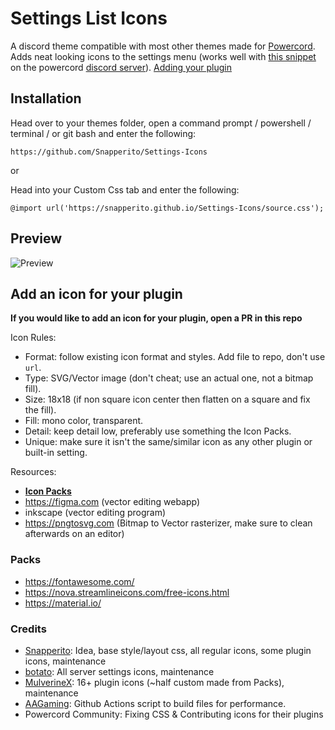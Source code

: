 # Settings List Icons
A discord theme compatible with most other themes made for [Powercord](https://powercord.dev). Adds neat looking icons to the settings menu (works well with [this snippet](https://discord.com/channels/538759280057122817/755005803303403570/762067626942791680) on the powercord [discord server](https://discord.gg/nFRHhDk)). [Adding your plugin](#add-an-icon-for-your-plugin)

## Installation
Head over to your themes folder, open a command prompt / powershell / terminal / or git bash and enter the following:
```
https://github.com/Snapperito/Settings-Icons
```
or

Head into your Custom Css tab and enter the following:
```
@import url('https://snapperito.github.io/Settings-Icons/source.css');
```

## Preview
![Preview](https://cdn.discordapp.com/attachments/756986970231668847/761772295726694420/unknown.png)

## Add an icon for your plugin
**If you would like to add an icon for your plugin, open a PR in this repo**

Icon Rules:
- Format: follow existing icon format and styles. Add file to repo, don't use `url`.
- Type: SVG/Vector image (don't cheat; use an actual one, not a bitmap fill).
- Size: 18x18 (if non square icon center then flatten on a square and fix the fill).
- Fill: mono color, transparent.
- Detail: keep detail low, preferably use something the Icon Packs. 
- Unique: make sure it isn't the same/similar icon as any other plugin or built-in setting.

Resources:
- [**Icon Packs**](#Packs)
- https://figma.com (vector editing webapp)
- inkscape (vector editing program)
- https://pngtosvg.com (Bitmap to Vector rasterizer, make sure to clean afterwards on an editor)

### Packs
- https://fontawesome.com/
- https://nova.streamlineicons.com/free-icons.html
- https://material.io/

### Credits
- [Snapperito](https://github.com/Snapperito): Idea, base style/layout css, all regular icons, some plugin icons, maintenance
- [botato](https://github.com/botatooo): All server settings icons, maintenance
- [MulverineX](https://github.com/MulverineX): 16+ plugin icons (~half custom made from Packs), maintenance
- [AAGaming](https://github.com/ADoesGit): Github Actions script to build files for performance.
- Powercord Community: Fixing CSS & Contributing icons for their plugins

